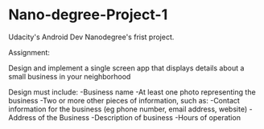 # Nano-degree-Project-1
Udacity's Android Dev Nanodegree's frist project.

Assignment:

Design and implement a single screen app that displays details about a small business in your neighborhood

Design must include:
-Business name
-At least one photo representing the business
-Two or more other pieces of information, such as:
-Contact information for the business (eg phone number, email address, website)
-Address of the Business
-Description of business
-Hours of operation
